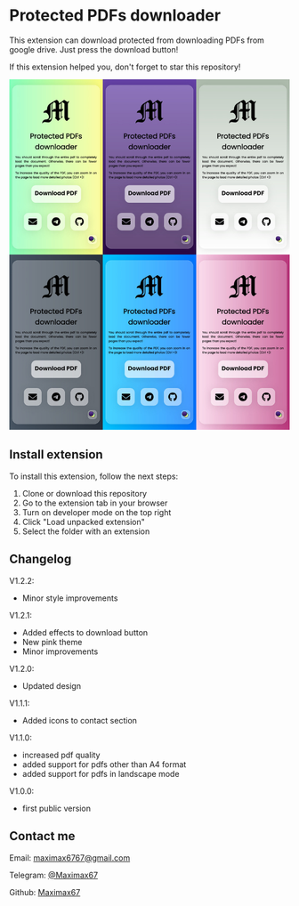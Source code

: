 # Protected PDFs downloader

This extension can download protected from downloading PDFs from google drive. Just press the download button!

If this extension helped you, don't forget to star this repository!

![Screenshot](./screenshot.jpg)

## Install extension

To install this extension, follow the next steps:
1. Clone or download this repository
2. Go to the extension tab in your browser
3. Turn on developer mode on the top right
4. Click "Load unpacked extension"
5. Select the folder with an extension

## Changelog

V1.2.2:
- Minor style improvements

V1.2.1:
- Added effects to download button
- New pink theme
- Minor improvements

V1.2.0: 
- Updated design

V1.1.1:
- Added icons to contact section

V1.1.0:
- increased pdf quality
- added support for pdfs other than A4 format
- added support for pdfs in landscape mode

V1.0.0:
- first public version
## Contact me

Email: [maximax6767@gmail.com](mailto:maximax6767@gmail.com)

Telegram: [@Maximax67](https://t.me/Maximax67)

Github: [Maximax67](https://github.com/Maximax67)
